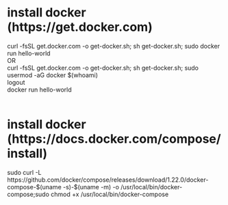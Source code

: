 

<h1>install docker (https://get.docker.com)</h1>
curl -fsSL get.docker.com -o get-docker.sh; sh get-docker.sh; sudo docker run hello-world<br>
OR<br>
curl -fsSL get.docker.com -o get-docker.sh; sh get-docker.sh; sudo usermod -aG docker $(whoami)<br>
logout<br>
docker run hello-world<br>
<br>
<h1>install docker (https://docs.docker.com/compose/install)</h1>
sudo curl -L https://github.com/docker/compose/releases/download/1.22.0/docker-compose-$(uname -s)-$(uname -m) -o /usr/local/bin/docker-compose;sudo chmod +x /usr/local/bin/docker-compose


